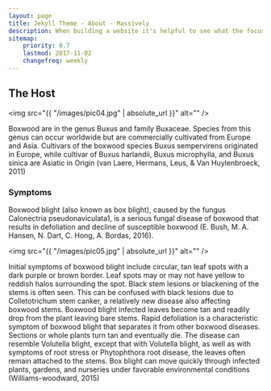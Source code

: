 ```yaml
---
layout: page
title: Jekyll Theme - About - Massively
description: When building a website it's helpful to see what the focus of your site is. This page is an example of how to show a website's focus.
sitemap:
    priority: 0.7
    lastmod: 2017-11-02
    changefreq: weekly
---
```

## The Host

<span class="image left"><img src="{{ "/images/pic04.jpg" | absolute_url }}" alt="" /></span>

Boxwood are in the genus Buxus and family Buxaceae. Species from this genus can occur worldwide but are commercially cultivated from Europe and Asia. Cultivars of the boxwood species Buxus sempervirens originated in Europe, while cultivar of Buxus harlandii, Buxus microphylla, and Buxus sinica are Asiatic in Origin (van Laere, Hermans, Leus, & Van Huylenbroeck, 2011)

### Symptoms
<div class="box">
  <p>
 Boxwood blight (also known as box blight), caused by the fungus Calonectria pseudonaviculata1, is a serious fungal disease of boxwood that results in defoliation and decline of susceptible boxwood (E. Bush, M. A. Hansen, N. Dart, C. Hong, A. Bordas, 2016).
  </p>
</div>

<span class="image left"><img src="{{ "/images/pic05.jpg" | absolute_url }}" alt="" /></span>

Initial symptoms of boxwood blight include circular, tan leaf spots with a dark purple or brown border. Leaf spots may or may not have yellow to reddish halos surrounding the spot. Black stem lesions or blackening of the stems is often seen. This can be confused with black lesions due to Colletotrichum stem canker, a relatively new disease also affecting boxwood stems. Boxwood blight infected leaves become tan and readily drop from the plant leaving bare stems. Rapid defoliation is a characteristic symptom of boxwood blight that separates it from other boxwood diseases. Sections or whole plants turn tan and eventually die. The disease can resemble Volutella blight, except that with Volutella blight, as well as with symptoms of root stress or Phytophthora root disease, the leaves often remain attached to the stems. Box blight can move quickly through infected plants, gardens, and nurseries under favorable environmental conditions (Williams-woodward, 2015)
